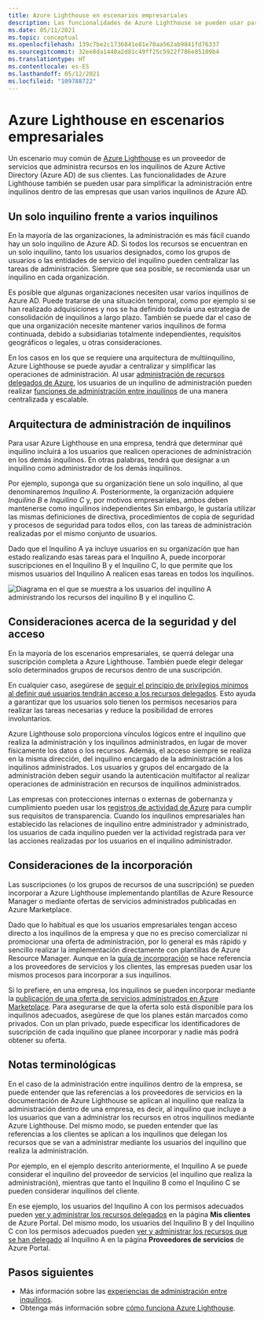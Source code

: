 ```yaml
---
title: Azure Lighthouse en escenarios empresariales
description: Las funcionalidades de Azure Lighthouse se pueden usar para simplificar la administración entre inquilinos en empresas que utilizan varios inquilinos de Azure AD.
ms.date: 05/11/2021
ms.topic: conceptual
ms.openlocfilehash: 139c7be2c1736841e81e70aa562ab9841fd76337
ms.sourcegitcommit: 32ee8da1440a2d81c49ff25c5922f786e85109b4
ms.translationtype: HT
ms.contentlocale: es-ES
ms.lasthandoff: 05/12/2021
ms.locfileid: "109788722"
---
```

# <a name="azure-lighthouse-in-enterprise-scenarios"></a>Azure Lighthouse en escenarios empresariales

Un escenario muy común de [Azure Lighthouse](../overview.md) es un proveedor de servicios que administra recursos en los inquilinos de Azure Active Directory (Azure AD) de sus clientes. Las funcionalidades de Azure Lighthouse también se pueden usar para simplificar la administración entre inquilinos dentro de las empresas que usan varios inquilinos de Azure AD.

## <a name="single-vs-multiple-tenants"></a>Un solo inquilino frente a varios inquilinos

En la mayoría de las organizaciones, la administración es más fácil cuando hay un solo inquilino de Azure AD. Si todos los recursos se encuentran en un solo inquilino, tanto los usuarios designados, como los grupos de usuarios o las entidades de servicio del inquilino pueden centralizar las tareas de administración. Siempre que sea posible, se recomienda usar un inquilino en cada organización.

Es posible que algunas organizaciones necesiten usar varios inquilinos de Azure AD. Puede tratarse de una situación temporal, como por ejemplo si se han realizado adquisiciones y nos se ha definido todavía una estrategia de consolidación de inquilinos a largo plazo. También se puede dar el caso de que una organización necesite mantener varios inquilinos de forma continuada, debido a subsidiarias totalmente independientes, requisitos geográficos o legales, u otras consideraciones.

En los casos en los que se requiere una arquitectura de multiinquilino, Azure Lighthouse se puede ayudar a centralizar y simplificar las operaciones de administración. Al usar [administración de recursos delegados de Azure](architecture.md), los usuarios de un inquilino de administración pueden realizar [funciones de administración entre inquilinos](cross-tenant-management-experience.md) de una manera centralizada y escalable.

## <a name="tenant-management-architecture"></a>Arquitectura de administración de inquilinos

Para usar Azure Lighthouse en una empresa, tendrá que determinar qué inquilino incluirá a los usuarios que realicen operaciones de administración en los demás inquilinos. En otras palabras, tendrá que designar a un inquilino como administrador de los demás inquilinos.

Por ejemplo, suponga que su organización tiene un solo inquilino, al que denominaremos *Inquilino A*. Posteriormente, la organización adquiere *Inquilino B* e *Inquilino C* y, por motivos empresariales, ambos deben mantenerse como inquilinos independientes Sin embargo, le gustaría utilizar las mismas definiciones de directiva, procedimientos de copia de seguridad y procesos de seguridad para todos ellos, con las tareas de administración realizadas por el mismo conjunto de usuarios.

Dado que el Inquilino A ya incluye usuarios en su organización que han estado realizando esas tareas para el Inquilino A, puede incorporar suscripciones en el Inquilino B y el Inquilino C, lo que permite que los mismos usuarios del Inquilino A realicen esas tareas en todos los inquilinos.

![Diagrama en el que se muestra a los usuarios del inquilino A administrando los recursos del inquilino B y el inquilino C.](../media/enterprise-azure-lighthouse.jpg)

## <a name="security-and-access-considerations"></a>Consideraciones acerca de la seguridad y del acceso

En la mayoría de los escenarios empresariales, se querrá delegar una suscripción completa a Azure Lighthouse. También puede elegir delegar solo determinados grupos de recursos dentro de una suscripción.

En cualquier caso, asegúrese de [seguir el principio de privilegios mínimos al definir qué usuarios tendrán acceso a los recursos delegados](recommended-security-practices.md#assign-permissions-to-groups-using-the-principle-of-least-privilege). Esto ayuda a garantizar que los usuarios solo tienen los permisos necesarios para realizar las tareas necesarias y reduce la posibilidad de errores involuntarios.

Azure Lighthouse solo proporciona vínculos lógicos entre el inquilino que realiza la administración y los inquilinos administrados, en lugar de mover físicamente los datos o los recursos. Además, el acceso siempre se realiza en la misma dirección, del inquilino encargado de la administración a los inquilinos administrados.  Los usuarios y grupos del encargado de la administración deben seguir usando la autenticación multifactor al realizar operaciones de administración en recursos de inquilinos administrados.

Las empresas con protecciones internas o externas de gobernanza y cumplimiento pueden usar los [registros de actividad de Azure](../../azure-monitor/essentials/platform-logs-overview.md) para cumplir sus requisitos de transparencia. Cuando los inquilinos empresariales han establecido las relaciones de inquilino entre administrador y administrado, los usuarios de cada inquilino pueden ver la actividad registrada para ver las acciones realizadas por los usuarios en el inquilino administrador.

## <a name="onboarding-considerations"></a>Consideraciones de la incorporación

Las suscripciones (o los grupos de recursos de una suscripción) se pueden incorporar a Azure Lighthouse implementando plantillas de Azure Resource Manager o mediante ofertas de servicios administrados publicadas en Azure Marketplace.

Dado que lo habitual es que los usuarios empresariales tengan acceso directo a los inquilinos de la empresa y que no es preciso comercializar ni promocionar una oferta de administración, por lo general es más rápido y sencillo realizar la implementación directamente con plantillas de Azure Resource Manager. Aunque en la [guía de incorporación](../how-to/onboard-customer.md) se hace referencia a los proveedores de servicios y los clientes, las empresas pueden usar los mismos procesos para incorporar a sus inquilinos.

Si lo prefiere, en una empresa, los inquilinos se pueden incorporar mediante la [publicación de una oferta de servicios administrados en Azure Marketplace](../how-to/publish-managed-services-offers.md). Para asegurarse de que la oferta solo está disponible para los inquilinos adecuados, asegúrese de que los planes están marcados como privados. Con un plan privado, puede especificar los identificadores de suscripción de cada inquilino que planee incorporar y nadie más podrá obtener su oferta.

## <a name="terminology-notes"></a>Notas terminológicas

En el caso de la administración entre inquilinos dentro de la empresa, se puede entender que las referencias a los proveedores de servicios en la documentación de Azure Lighthouse se aplican al inquilino que realiza la administración dentro de una empresa, es decir, al inquilino que incluye a los usuarios que van a administrar los recursos en otros inquilinos mediante Azure Lighthouse. Del mismo modo, se pueden entender que las referencias a los clientes se aplican a los inquilinos que delegan los recursos que se van a administrar mediante los usuarios del inquilino que realiza la administración.

Por ejemplo, en el ejemplo descrito anteriormente, el Inquilino A se puede considerar el inquilino del proveedor de servicios (el inquilino que realiza la administración), mientras que tanto el Inquilino B como el Inquilino C se pueden considerar inquilinos del cliente.

En ese ejemplo, los usuarios del Inquilino A con los permisos adecuados pueden [ver y administrar los recursos delegados](../how-to/view-manage-customers.md) en la página **Mis clientes** de Azure Portal. Del mismo modo, los usuarios del Inquilino B y del Inquilino C con los permisos adecuados pueden [ver y administrar los recursos que se han delegado](../how-to/view-manage-service-providers.md) al Inquilino A en la página **Proveedores de servicios** de Azure Portal.

## <a name="next-steps"></a>Pasos siguientes

- Más información sobre las [experiencias de administración entre inquilinos](cross-tenant-management-experience.md).
- Obtenga más información sobre [cómo funciona Azure Lighthouse](architecture.md).
